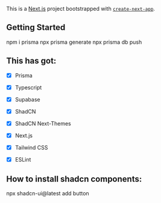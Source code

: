 This is a [Next.js](https://nextjs.org/) project bootstrapped with [`create-next-app`](https://github.com/vercel/next.js/tree/canary/packages/create-next-app).

## Getting Started

<!-- how to start up prisma locally -->
<!-- also need to write schema file & add the prismadb.ts in lib  -->
npm i prisma
npx prisma generate
npx prisma db push


## This has got:
- [x] Prisma
- [x] Typescript
- [x] Supabase
- [x] ShadCN
- [x] ShadCN Next-Themes
- [x] Next.js
- [x] Tailwind CSS
- [x] ESLint


## How to install shadcn components:
npx shadcn-ui@latest add button
